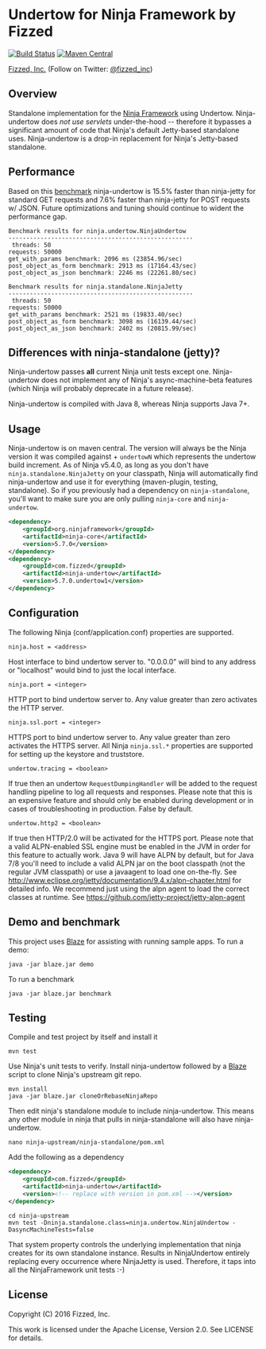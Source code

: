 Undertow for Ninja Framework by Fizzed
=======================================

[![Build Status](https://travis-ci.org/fizzed/ninja-undertow.svg?branch=master)](https://travis-ci.org/fizzed/ninja-undertow)
[![Maven Central](https://maven-badges.herokuapp.com/maven-central/com.fizzed/ninja-undertow/badge.svg)](https://maven-badges.herokuapp.com/maven-central/com.fizzed/ninja-undertow)

[Fizzed, Inc.](http://fizzed.com) (Follow on Twitter: [@fizzed_inc](http://twitter.com/fizzed_inc))

## Overview

Standalone implementation for the [Ninja Framework](https://github.com/ninjaframework/ninja)
using Undertow.  Ninja-undertow does *not use servlets* under-the-hood -- therefore
it bypasses a significant amount of code that Ninja's default Jetty-based standalone
uses.  Ninja-undertow is a drop-in replacement for Ninja's Jetty-based standalone.

## Performance

Based on this [benchmark](ninja-benchmark/src/main/java/ninja/benchmark/NinjaBenchmark.java) ninja-undertow
is 15.5% faster than ninja-jetty for standard GET requests and 7.6% faster than
ninja-jetty for POST requests w/ JSON.  Future optimizations and tuning should
continue to wident the performance gap.

```
Benchmark results for ninja.undertow.NinjaUndertow
----------------------------------------------------
 threads: 50
requests: 50000
get_with_params benchmark: 2096 ms (23854.96/sec)
post_object_as_form benchmark: 2913 ms (17164.43/sec)
post_object_as_json benchmark: 2246 ms (22261.80/sec)

Benchmark results for ninja.standalone.NinjaJetty
----------------------------------------------------
 threads: 50
requests: 50000
get_with_params benchmark: 2521 ms (19833.40/sec)
post_object_as_form benchmark: 3098 ms (16139.44/sec)
post_object_as_json benchmark: 2402 ms (20815.99/sec)
```

## Differences with ninja-standalone (jetty)?

Ninja-undertow passes **all** current Ninja unit tests except one.  Ninja-undertow
does not implement any of Ninja's async-machine-beta features (which Ninja will 
probably deprecate in a future release).

Ninja-undertow is compiled with Java 8, whereas Ninja supports Java 7+.

## Usage

Ninja-undertow is on maven central.  The version will always be the Ninja
version it was compiled against + `undertowN` which represents the undertow
build increment.  As of Ninja v5.4.0, as long as you don't have `ninja.standalone.NinjaJetty`
on your classpath, Ninja will automatically find ninja-undertow and use it
for everything (maven-plugin, testing, standalone). So if you previously had
a dependency on `ninja-standalone`, you'll want to make sure you are only
pulling `ninja-core` and `ninja-undertow`.

```xml
<dependency>
    <groupId>org.ninjaframework</groupId>
    <artifactId>ninja-core</artifactId>
    <version>5.7.0</version>
</dependency>
<dependency>
    <groupId>com.fizzed</groupId>
    <artifactId>ninja-undertow</artifactId>
    <version>5.7.0.undertow1</version>
</dependency>
```

## Configuration

The following Ninja (conf/application.conf) properties are supported.

`ninja.host = <address>`

Host interface to bind undertow server to.  "0.0.0.0" will bind to any address or
"localhost" would bind to just the local interface.

`ninja.port = <integer>`

HTTP port to bind undertow server to.  Any value greater than zero activates
the HTTP server.

`ninja.ssl.port = <integer>`

HTTPS port to bind undertow server to.  Any value greater than zero activates
the HTTPS server.  All Ninja `ninja.ssl.*` properties are supported for setting
up the keystore and truststore.

`undertow.tracing = <boolean>`

If true then an undertow `RequestDumpingHandler` will be added to the request
handling pipeline to log all requests and responses.  Please note that this
is an expensive feature and should only be enabled during development or in
cases of troubleshooting in production.  False by default.

`undertow.http2 = <boolean>`

If true then HTTP/2.0 will be activated for the HTTPS port.  Please note that
a valid ALPN-enabled SSL engine must be enabled in the JVM in order for this
feature to actually work.  Java 9 will have ALPN by default, but for Java 7/8
you'll need to include a valid ALPN jar on the boot classpath (not the regular
JVM classpath) or use a javaagent to load one on-the-fly.  See http://www.eclipse.org/jetty/documentation/9.4.x/alpn-chapter.html
for detailed info.  We recommend just using the alpn agent to load the correct
classes at runtime.  See https://github.com/jetty-project/jetty-alpn-agent

## Demo and benchmark

This project uses [Blaze](https://github.com/fizzed/blaze) for assisting with
running sample apps.  To run a demo:

    java -jar blaze.jar demo

To run a benchmark

    java -jar blaze.jar benchmark

## Testing

Compile and test project by itself and install it

    mvn test

Use Ninja's unit tests to verify.  Install ninja-undertow followed by a [Blaze](https://github.com/fizzed/blaze)
script to clone Ninja's upstream git repo.

    mvn install
    java -jar blaze.jar cloneOrRebaseNinjaRepo

Then edit ninja's standalone module to include ninja-undertow.  This means any
other module in ninja that pulls in ninja-standalone will also have ninja-undertow.

    nano ninja-upstream/ninja-standalone/pom.xml

Add the following as a dependency

```xml
<dependency>
    <groupId>com.fizzed</groupId>
    <artifactId>ninja-undertow</artifactId>
    <version><!-- replace with version in pom.xml --></version>
</dependency>
```
    cd ninja-upstream
    mvn test -Dninja.standalone.class=ninja.undertow.NinjaUndertow -DasyncMachineTests=false

That system property controls the underlying implementation that ninja creates
for its own standalone instance.  Results in NinjaUndertow entirely replacing
every occurrence where NinjaJetty is used.  Therefore, it taps into all the
NinjaFramework unit tests :-)

## License

Copyright (C) 2016 Fizzed, Inc.

This work is licensed under the Apache License, Version 2.0. See LICENSE for details.
